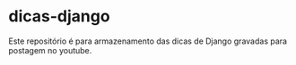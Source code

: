 # dicas-django
Este repositório é para armazenamento das dicas de Django gravadas para postagem no youtube.
